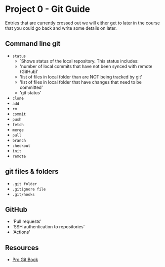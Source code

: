 # Project 0 - Git Guide

Entries that are currently crossed out we will either get to later in the course that you could go back and write some details on later.

## Command line git

- `status`
  - `Shows status of the local repository. This status includes:
   - 'number of local commits that have not been synced with remote (GitHub)' 
   - 'list of files in local folder than are NOT being tracked by git'
   - 'list of files in local folder that have changes that need to be committed'
  - 'git status'
- `clone`
- `add`
- `rm`
- `commit`
- `push`
- `fetch`
- `merge`
- `pull`
- `branch`
- `checkout`
- `init`
- `remote`

## git files & folders

- `.git folder`
- `.gitignore file`
- `.git/hooks`

## GitHub

- 'Pull requests'
- 'SSH authentication to repositories'
- 'Actions'


## Resources

- [Pro Git Book](https://git-scm.com/book/en/v2)
